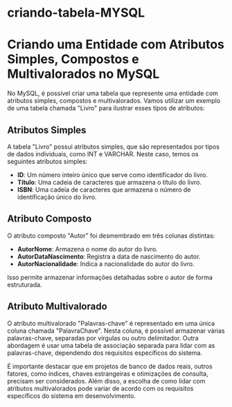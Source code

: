 # criando-tabela-MYSQL

# Criando uma Entidade com Atributos Simples, Compostos e Multivalorados no MySQL

No MySQL, é possível criar uma tabela que represente uma entidade com atributos simples, compostos e multivalorados. Vamos utilizar um exemplo de uma tabela chamada "Livro" para ilustrar esses tipos de atributos:

## Atributos Simples
A tabela "Livro" possui atributos simples, que são representados por tipos de dados individuais, como INT e VARCHAR. Neste caso, temos os seguintes atributos simples:

- **ID**: Um número inteiro único que serve como identificador do livro.
- **Título**: Uma cadeia de caracteres que armazena o título do livro.
- **ISBN**: Uma cadeia de caracteres que armazena o número de identificação único do livro.

## Atributo Composto
O atributo composto "Autor" foi desmembrado em três colunas distintas:

- **AutorNome**: Armazena o nome do autor do livro.
- **AutorDataNascimento**: Registra a data de nascimento do autor.
- **AutorNacionalidade**: Indica a nacionalidade do autor do livro.

Isso permite armazenar informações detalhadas sobre o autor de forma estruturada.

## Atributo Multivalorado
O atributo multivalorado "Palavras-chave" é representado em uma única coluna chamada "PalavraChave". Nesta coluna, é possível armazenar várias palavras-chave, separadas por vírgulas ou outro delimitador. Outra abordagem é usar uma tabela de associação separada para lidar com as palavras-chave, dependendo dos requisitos específicos do sistema. 

É importante destacar que em projetos de banco de dados reais, outros fatores, como índices, chaves estrangeiras e otimizações de consulta, precisam ser considerados. Além disso, a escolha de como lidar com atributos multivalorados pode variar de acordo com os requisitos específicos do sistema em desenvolvimento.


